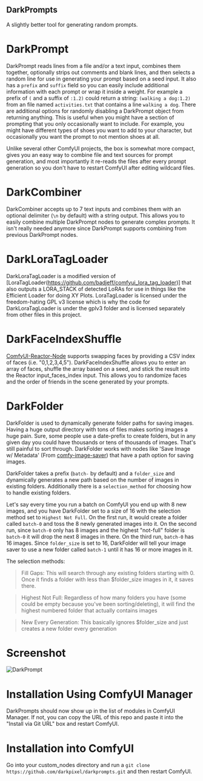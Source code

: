 DarkPrompts
-----------

A slightly better tool for generating random prompts.

DarkPrompt
==========
DarkPrompt reads lines from a file and/or a text input, combines them together, optionally strips out comments and blank lines, and then selects a random line for use in generating your prompt based on a seed input.
It also has a ```prefix``` and ```suffix``` field so you can easily include additional information with each prompt or wrap it inside a weight.  For example a prefix of ```(``` and a suffix of ```:1.2)``` could return a string:
```(walking a dog:1.2)``` from an file named ```activities.txt``` that contains a line ```walking a dog```.  There are additional options for randomly disabling a DarkPrompt object from returning anything.  This is useful when you might
have a section of prompting that you only occasionally want to include.  For example, you might have different types of shoes you want to add to your character, but occasionally you want the prompt to not mention shoes at all.

Unlike several other ComfyUI projects, the box is somewhat more compact, gives you an easy way to combine file and text sources for prompt generation, and most importantly it re-reads the files after every prompt generation so you don't have to restart ComfyUI after editing wildcard files.

DarkCombiner
============
DarkCombiner accepts up to 7 text inputs and combines them with an optional delimiter (```\n``` by default) with a string output.  This allows you to easily combine multiple DarkPrompt nodes to generate complex prompts.
It isn't really needed anymore since DarkPrompt supports combining from previous DarkPrompt nodes.

DarkLoraTagLoader
=================
DarkLoraTagLoader is a modified version of [LoraTagLoader(https://github.com/badjeff/comfyui_lora_tag_loader)] that also outputs a LORA_STACK of detected LoRAs for use in things like the Efficient Loader for doing XY Plots.
LoraTagLoader is licensed under the freedom-hating GPL v3 license which is why the code for DarkLoraTagLoader is under the gplv3 folder and is licensed separately from other files in this project.

DarkFaceIndexShuffle
====================
[ComfyUI-Reactor-Node](https://github.com/Gourieff/comfyui-reactor-node) supports swapping faces by providing a CSV index of faces (i.e. "0,1,2,3,4,5").
DarkFaceIndexShuffle allows you to enter an array of faces, shuffle the array based on a seed, and stick the result into the Reactor input_faces_index input.
This allows you to randomize faces and the order of friends in the scene generated by your prompts.

DarkFolder
==========
DarkFolder is used to dynamically generate folder paths for saving images.
Having a huge output directory with tons of files makes sorting images a huge pain.  Sure, some people use a date-prefix to create folders, but in any given day you could have thousands or tens of thousands of images.  That's still painful to sort through.
DarkFolder works with nodes like 'Save Image w/ Metadata' (From [comfy-image-saver](https://github.com/giriss/comfy-image-saver)) that have a path option for saving images.

DarkFolder takes a prefix (```batch-``` by default) and a ```folder_size``` and dynamically generates a new path based on the number of images in existing folders.
Additionally there is a ```selection_method``` for choosing how to handle existing folders.

Let's say every time you run a batch on ComfyUI you end up with 8 new images, and you have DarkFolder set to a size of 16 with the selection method set to ```Highest Not Full```.
On the first run, it would create a folder called ```batch-0``` and toss the 8 newly generated images into it.
On the second run, since ```batch-0``` only has 8 images and the highest "not-full" folder is ```batch-0``` it will drop the next 8 images in there.
On the third run, ```batch-0``` has 16 images.  Since ```folder_size``` is set to 16, DarkFolder will tell your image saver to use a new folder called ```batch-1``` until it has 16 or more images in it.

The selection methods:

> Fill Gaps: This will search through any existing folders starting with 0.  Once it finds a folder with less than $folder_size images in it, it saves there.

> Highest Not Full: Regardless of how many folders you have (some could be empty because you've been sorting/deleting), it will find the highest numbered folder that actually contains images

> New Every Generation: This basically ignores $folder_size and just creates a new folder every generation

Screenshot
==========
![DarkPrompt](assets/workflow.png "DarkPrompt")

Installation Using ComfyUI Manager
==================================
DarkPrompts should now show up in the list of modules in ComfyUI Manager.
If not, you can copy the URL of this repo and paste it into the "Install via Git URL" box and restart ComfyUI.

Installation into ComfyUI
=========================
Go into your custom_nodes directory and run a ```git clone https://github.com/darkpixel/darkprompts.git``` and then restart ComfyUI.
